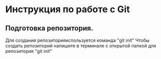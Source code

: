 # Инструкция по работе с Git

## Подготовка репозитория.
Для создания репозиторияиспользуется команда "git init"
Чтобы создать репозиторий напишите в терминале с открытой папкой  для репозитория "git init"
